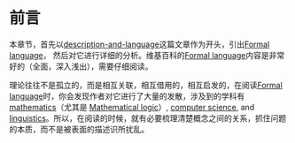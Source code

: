 # 前言

本章节，首先以[description-and-language](./description-and-language.md)这篇文章作为开头，引出[Formal language](https://en.wikipedia.org/wiki/Formal_language)， 然后对它进行详细的分析。维基百科的[Formal language](https://en.wikipedia.org/wiki/Formal_language)内容是非常好的（全面，深入浅出），需要仔细阅读。

理论往往不是孤立的，而是相互关联，相互借用的，相互启发的，在阅读[Formal language](https://en.wikipedia.org/wiki/Formal_language)时，你会发现作者对它进行了大量的发散，涉及到的学科有[mathematics](https://en.wikipedia.org/wiki/Mathematics)（尤其是 [Mathematical logic](https://en.wikipedia.org/wiki/Mathematical_logic)）, [computer science](https://en.wikipedia.org/wiki/Computer_science), and [linguistics](https://en.wikipedia.org/wiki/Linguistics)。所以，在阅读的时候，就有必要梳理清楚概念之间的关系，抓住问题的本质，而不是被表面的描述识所扰乱。

